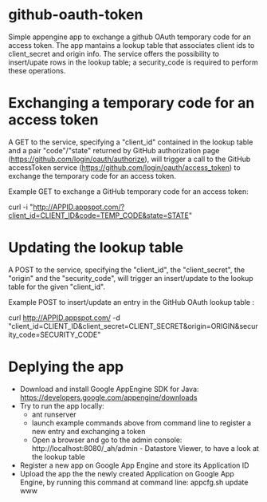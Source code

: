 github-oauth-token
==================

Simple appengine app to exchange a github OAuth temporary code for an access token.
The app mantains a lookup table that associates client ids to client_secret and origin info.
The service offers the possibility to insert/upate rows in the lookup table; a security_code
is required to perform these operations.

Exchanging a temporary code for an access token
=========

A GET to the service, specifying a "client_id" contained in the lookup table and a pair "code"/"state"
returned by GitHub authorization page (https://github.com/login/oauth/authorize), will trigger
a call to the GitHub accessToken service (https://github.com/login/oauth/access_token) to exchange
the temporary code for an access token.

Example GET to exchange a GitHub temporary code for an access token:

curl -i "http://APPID.appspot.com/?client_id=CLIENT_ID&code=TEMP_CODE&state=STATE"

Updating the lookup table
==================

A POST to the service, specifying the "client_id", the "client_secret", the "origin" and the "security_code",
will trigger an insert/update to the lookup table for the given "client_id".

Example POST to insert/update an entry in the GitHub OAuth lookup table :

curl http://APPID.appspot.com/ -d "client_id=CLIENT_ID&client_secret=CLIENT_SECRET&origin=ORIGIN&security_code=SECURITY_CODE"

Deplying the app
==================

- Download and install Google AppEngine SDK for Java: https://developers.google.com/appengine/downloads
- Try to run the app locally:
  - ant runserver
  - launch example commands above from command line to register a new entry and exchanging a token
  - Open a browser and go to the admin console: http://localhost:8080/_ah/admin - Datastore Viewer, to have a look at the lookup table
- Register a new app on Google App Engine and store its Application ID
- Upload the app the the newly created Application on Google App Engine, by running this command at command line: appcfg.sh update www
